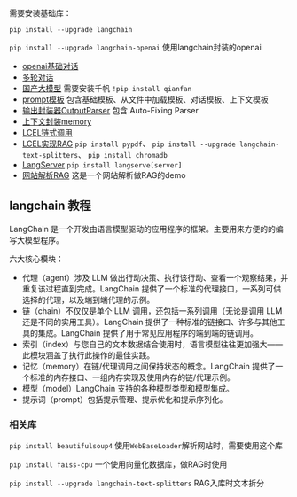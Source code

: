 需要安装基础库：

`pip install --upgrade langchain`

`pip install --upgrade langchain-openai` 使用langchain封装的openai

- [openai基础对话](./index1.py)
- [多轮对话](./index1.py)
- [国产大模型](./index2.py) 需要安装千帆 `!pip install qianfan`
- [prompt模板](./index3.py)  包含基础模板、从文件中加载模板、对话模板、上下文模板
- [输出封装器OutputParser](./index4.py) 包含 Auto-Fixing Parser
- [上下文封装memory](./index5.py)
- [LCEL链式调用](./index6.py)
- [LCEL实现RAG](./index7.py) `pip install pypdf`、 `pip install --upgrade langchain-text-splitters`、 `pip install chromadb`
- [LangServer](./index8.py) `pip install langserve[server]`
- [网站解析RAG](./test_rag.py) 这是一个网站解析做RAG的demo


## langchain 教程

LangChain 是一个开发由语言模型驱动的应用程序的框架。主要用来方便的的编写大模型程序。

六大核心模块：

- 代理（agent）涉及 LLM 做出行动决策、执行该行动、查看一个观察结果，并重复该过程直到完成。LangChain 提供了一个标准的代理接口，一系列可供选择的代理，以及端到端代理的示例。
- 链（chain）不仅仅是单个 LLM 调用，还包括一系列调用（无论是调用 LLM 还是不同的实用工具）。LangChain 提供了一种标准的链接口、许多与其他工具的集成。LangChain 提供了用于常见应用程序的端到端的链调用。
- 索引（index）与您自己的文本数据结合使用时，语言模型往往更加强大——此模块涵盖了执行此操作的最佳实践。
- 记忆（memory）在链/代理调用之间保持状态的概念。LangChain 提供了一个标准的内存接口、一组内存实现及使用内存的链/代理示例。
- 模型（model）LangChain 支持的各种模型类型和模型集成。
- 提示词（prompt）包括提示管理、提示优化和提示序列化。


### 相关库

`pip install beautifulsoup4` 使用`WebBaseLoader`解析网站时，需要使用这个库

`pip install faiss-cpu` 一个使用向量化数据库，做RAG时使用

`pip install --upgrade langchain-text-splitters` RAG入库时文本拆分


